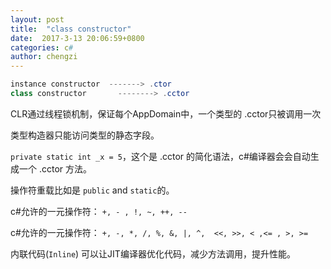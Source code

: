 ```yaml
---
layout: post
title:  "class constructor"
date:  2017-3-13 20:06:59+0800
categories: c#
author: chengzi
---
```



``` csharp
instance constructor  -------> .ctor
class constructor       --------> .cctor
```

CLR通过线程锁机制，保证每个AppDomain中，一个类型的 .cctor只被调用一次

类型构造器只能访问类型的静态字段。

`private static int _x = 5`，这个是 .cctor 的简化语法，c#编译器会会自动生成一个 .cctor 方法。

操作符重载比如是 `public` and `static`的。

c#允许的一元操作符： `+, - , !, ~, ++, --` 

c#允许的一元操作符： `+, -, *, /, %, &, |, ^,  <<, >>, < ,<= , >, >=`

内联代码(`Inline`) 可以让JIT编译器优化代码，减少方法调用，提升性能。
